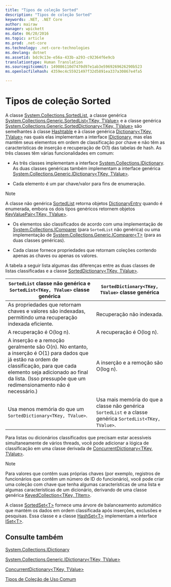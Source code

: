 ```yaml
---
title: "Tipos de coleção Sorted"
description: "Tipos de coleção Sorted"
keywords: .NET, .NET Core
author: mairaw
manager: wpickett
ms.date: 06/20/2016
ms.topic: article
ms.prod: .net-core
ms.technology: .net-core-technologies
ms.devlang: dotnet
ms.assetid: bdc9c13e-e56a-433b-a293-c92364f6e9cb
translationtype: Human Translation
ms.sourcegitcommit: 149086110d7470d97e1ab3e5969269626290b523
ms.openlocfilehash: 4359ec4c55921497f32d5891ea337a30867e4fa5

---
```


# <a name="sorted-collection-types"></a>Tipos de coleção Sorted  
 
 A classe [System.Collections.SortedList](https://docs.microsoft.com/dotnet/core/api/System.Collections.SortedList), a classe genérica [System.Collections.Generic.SortedList&lt;TKey, TValue&gt;](https://docs.microsoft.com/dotnet/core/api/System.Collections.Generic.SortedList-2) e a classe genérica [System.Collections.Generic.SortedDictionary&lt;TKey, TValue&gt;](https://docs.microsoft.com/dotnet/core/api/System.Collections.Generic.SortedDictionary-2) são semelhantes à classe [Hashtable](https://docs.microsoft.com/dotnet/core/api/System.Collections.Hashtable) e à classe genérica [Dictionary&lt;TKey, TValue&gt;](https://docs.microsoft.com/dotnet/core/api/System.Collections.Generic.Dictionary-2) nas quais elas implementam a interface [IDictionary](https://docs.microsoft.com/dotnet/core/api/System.Collections.IDictionary), mas elas mantêm seus elementos em ordem de classificação por chave e não têm as características de inserção e recuperação de O(1) das tabelas de hash. As três classes têm várias funcionalidades em comum:  

 *   As três classes implementam a interface [System.Collections.IDictionary](https://docs.microsoft.com/dotnet/core/api/System.Collections.IDictionary). As duas classes genéricas também implementam a interface genérica [System.Collections.Generic.IDictionary&lt;TKey, TValue&gt;](https://docs.microsoft.com/dotnet/core/api/System.Collections.Generic.IDictionary-2).  
 
 *   Cada elemento é um par chave/valor para fins de enumeração.   
  
> [!NOTE]  
> A classe não genérica [SortedList](https://docs.microsoft.com/dotnet/core/api/System.Collections.SortedList) retorna objetos [DictionaryEntry](https://docs.microsoft.com/dotnet/core/api/System.Collections.DictionaryEntry) quando é enumerada, embora os dois tipos genéricos retornem objetos [KeyValuePair&lt;TKey, TValue&gt;](https://docs.microsoft.com/dotnet/core/api/System.Collections.Generic.KeyValuePair-2).  
   
*   Os elementos são classificados de acordo com uma implementação de [System.Collections.IComparer](https://docs.microsoft.com/dotnet/core/api/System.Collections.IComparer) (para `SortedList` não genérica) ou uma implementação de [System.Collections.Generic.IComparer&lt;T&gt;](https://docs.microsoft.com/dotnet/core/api/System.Collections.Generic.IComparer-1) (para as duas classes genéricas).  
   
 *   Cada classe fornece propriedades que retornam coleções contendo apenas as chaves ou apenas os valores.  
   
A tabela a seguir lista algumas das diferenças entre as duas classes de listas classificadas e a classe [SortedDictionary<TKey, TValue>](https://docs.microsoft.com/dotnet/core/api/System.Collections.Generic.SortedDictionary-2).  
   
 `SortedList` classe não genérica e `SortedList<TKey, TValue>` classe genérica | `SortedDictionary<TKey, TValue>` classe genérica  
 --------------------------------------------------------------------------------- | ------------------------------  
 As propriedades que retornam chaves e valores são indexadas, permitindo uma recuperação indexada eficiente. | Recuperação não indexada.  
 A recuperação é O(log n). | A recuperação é O(log n).  
 A inserção e a remoção geralmente são O(n). No entanto, a inserção é O(1) para dados que já estão na ordem de classificação, para que cada elemento seja adicionado ao final da lista. (Isso pressupõe que um redimensionamento não é necessário.) | A inserção e a remoção são O(log n).  
 Usa menos memória do que um `SortedDictionary<TKey, TValue>`. | Usa mais memória do que a classe não genérica `SortedList` e a classe genérica `SortedList<TKey, TValue>`.  
  
 Para listas ou dicionários classificados que precisam estar acessíveis simultaneamente de vários threads, você pode adicionar a lógica de classificação em uma classe derivada de [ConcurrentDictionary&lt;TKey, TValue&gt;](https://docs.microsoft.com/dotnet/core/api/System.Collections.Concurrent.ConcurrentDictionary-2).  
  
 > [!NOTE]  
 > Para valores que contêm suas próprias chaves (por exemplo, registros de funcionários que contêm um número de ID do funcionário), você pode criar uma coleção com chave que tenha algumas características de uma lista e algumas características de um dicionário, derivando de uma classe genérica [KeyedCollection&lt;TKey, TItem&gt;]().  
   
 A classe [SortedSet&lt;T&gt;](https://docs.microsoft.com/dotnet/core/api/System.Collections.Generic.SortedSet-1) fornece uma árvore de balanceamento automático que mantém os dados em ordem classificada após inserções, exclusões e pesquisas. Essa classe e a classe [HashSet&lt;T&gt;](https://docs.microsoft.com/dotnet/core/api/System.Collections.Generic.HashSet-1) implementam a interface [ISet&lt;T&gt;](https://docs.microsoft.com/dotnet/core/api/System.Collections.Generic.ISet-1).  
   
## <a name="see-also"></a>Consulte também  
  
[System.Collections.IDictionary](https://docs.microsoft.com/dotnet/core/api/System.Collections.IDictionary)  
   
[System.Collections.Generic.IDictionary&lt;TKey, TValue&gt;](https://docs.microsoft.com/dotnet/core/api/System.Collections.Generic.IDictionary-2)  
   
[ConcurrentDictionary&lt;TKey, TValue&gt;](https://docs.microsoft.com/dotnet/core/api/System.Collections.Concurrent.ConcurrentDictionary-2)  
 
[Tipos de Coleção de Uso Comum](commonly-used-collection-types.md) 



<!--HONumber=Nov16_HO3-->


